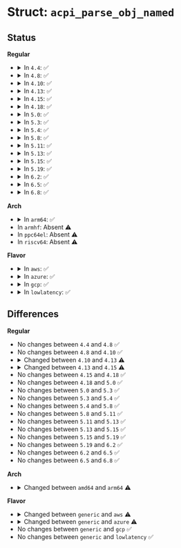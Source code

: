 # Struct: <code>acpi_parse_obj_named</code>

## Status
<b>Regular</b>
<ul>
<li>
<details>
<summary>In <code>4.4</code>: ✅</summary>

```c
struct acpi_parse_obj_named {
    union acpi_parse_object *parent;
    u8 descriptor_type;
    u8 flags;
    u16 aml_opcode;
    u8 *aml;
    union acpi_parse_object *next;
    struct acpi_namespace_node *node;
    union acpi_parse_value value;
    u8 arg_list_length;
    u8 *path;
    u8 *data;
    u32 length;
    u32 name;
};
```
</details>
</li>
<li>
<details>
<summary>In <code>4.8</code>: ✅</summary>

```c
struct acpi_parse_obj_named {
    union acpi_parse_object *parent;
    u8 descriptor_type;
    u8 flags;
    u16 aml_opcode;
    u8 *aml;
    union acpi_parse_object *next;
    struct acpi_namespace_node *node;
    union acpi_parse_value value;
    u8 arg_list_length;
    u8 *path;
    u8 *data;
    u32 length;
    u32 name;
};
```
</details>
</li>
<li>
<details>
<summary>In <code>4.10</code>: ✅</summary>

```c
struct acpi_parse_obj_named {
    union acpi_parse_object *parent;
    u8 descriptor_type;
    u8 flags;
    u16 aml_opcode;
    u8 *aml;
    union acpi_parse_object *next;
    struct acpi_namespace_node *node;
    union acpi_parse_value value;
    u8 arg_list_length;
    u8 *path;
    u8 *data;
    u32 length;
    u32 name;
};
```
</details>
</li>
<li>
<details>
<summary>In <code>4.13</code>: ✅</summary>

```c
struct acpi_parse_obj_named {
    union acpi_parse_object *parent;
    u8 descriptor_type;
    u8 flags;
    u16 aml_opcode;
    u8 *aml;
    union acpi_parse_object *next;
    struct acpi_namespace_node *node;
    union acpi_parse_value value;
    u8 arg_list_length;
    char *path;
    u8 *data;
    u32 length;
    u32 name;
};
```
</details>
</li>
<li>
<details>
<summary>In <code>4.15</code>: ✅</summary>

```c
struct acpi_parse_obj_named {
    union acpi_parse_object *parent;
    u8 descriptor_type;
    u8 flags;
    u16 aml_opcode;
    u8 *aml;
    union acpi_parse_object *next;
    struct acpi_namespace_node *node;
    union acpi_parse_value value;
    u8 arg_list_length;
    u16 disasm_flags;
    u8 disasm_opcode;
    char *operator_symbol;
    char aml_op_name[16];
    char *path;
    u8 *data;
    u32 length;
    u32 name;
};
```
</details>
</li>
<li>
<details>
<summary>In <code>4.18</code>: ✅</summary>

```c
struct acpi_parse_obj_named {
    union acpi_parse_object *parent;
    u8 descriptor_type;
    u8 flags;
    u16 aml_opcode;
    u8 *aml;
    union acpi_parse_object *next;
    struct acpi_namespace_node *node;
    union acpi_parse_value value;
    u8 arg_list_length;
    u16 disasm_flags;
    u8 disasm_opcode;
    char *operator_symbol;
    char aml_op_name[16];
    char *path;
    u8 *data;
    u32 length;
    u32 name;
};
```
</details>
</li>
<li>
<details>
<summary>In <code>5.0</code>: ✅</summary>

```c
struct acpi_parse_obj_named {
    union acpi_parse_object *parent;
    u8 descriptor_type;
    u8 flags;
    u16 aml_opcode;
    u8 *aml;
    union acpi_parse_object *next;
    struct acpi_namespace_node *node;
    union acpi_parse_value value;
    u8 arg_list_length;
    u16 disasm_flags;
    u8 disasm_opcode;
    char *operator_symbol;
    char aml_op_name[16];
    char *path;
    u8 *data;
    u32 length;
    u32 name;
};
```
</details>
</li>
<li>
<details>
<summary>In <code>5.3</code>: ✅</summary>

```c
struct acpi_parse_obj_named {
    union acpi_parse_object *parent;
    u8 descriptor_type;
    u8 flags;
    u16 aml_opcode;
    u8 *aml;
    union acpi_parse_object *next;
    struct acpi_namespace_node *node;
    union acpi_parse_value value;
    u8 arg_list_length;
    u16 disasm_flags;
    u8 disasm_opcode;
    char *operator_symbol;
    char aml_op_name[16];
    char *path;
    u8 *data;
    u32 length;
    u32 name;
};
```
</details>
</li>
<li>
<details>
<summary>In <code>5.4</code>: ✅</summary>

```c
struct acpi_parse_obj_named {
    union acpi_parse_object *parent;
    u8 descriptor_type;
    u8 flags;
    u16 aml_opcode;
    u8 *aml;
    union acpi_parse_object *next;
    struct acpi_namespace_node *node;
    union acpi_parse_value value;
    u8 arg_list_length;
    u16 disasm_flags;
    u8 disasm_opcode;
    char *operator_symbol;
    char aml_op_name[16];
    char *path;
    u8 *data;
    u32 length;
    u32 name;
};
```
</details>
</li>
<li>
<details>
<summary>In <code>5.8</code>: ✅</summary>

```c
struct acpi_parse_obj_named {
    union acpi_parse_object *parent;
    u8 descriptor_type;
    u8 flags;
    u16 aml_opcode;
    u8 *aml;
    union acpi_parse_object *next;
    struct acpi_namespace_node *node;
    union acpi_parse_value value;
    u8 arg_list_length;
    u16 disasm_flags;
    u8 disasm_opcode;
    char *operator_symbol;
    char aml_op_name[16];
    char *path;
    u8 *data;
    u32 length;
    u32 name;
};
```
</details>
</li>
<li>
<details>
<summary>In <code>5.11</code>: ✅</summary>

```c
struct acpi_parse_obj_named {
    union acpi_parse_object *parent;
    u8 descriptor_type;
    u8 flags;
    u16 aml_opcode;
    u8 *aml;
    union acpi_parse_object *next;
    struct acpi_namespace_node *node;
    union acpi_parse_value value;
    u8 arg_list_length;
    u16 disasm_flags;
    u8 disasm_opcode;
    char *operator_symbol;
    char aml_op_name[16];
    char *path;
    u8 *data;
    u32 length;
    u32 name;
};
```
</details>
</li>
<li>
<details>
<summary>In <code>5.13</code>: ✅</summary>

```c
struct acpi_parse_obj_named {
    union acpi_parse_object *parent;
    u8 descriptor_type;
    u8 flags;
    u16 aml_opcode;
    u8 *aml;
    union acpi_parse_object *next;
    struct acpi_namespace_node *node;
    union acpi_parse_value value;
    u8 arg_list_length;
    u16 disasm_flags;
    u8 disasm_opcode;
    char *operator_symbol;
    char aml_op_name[16];
    char *path;
    u8 *data;
    u32 length;
    u32 name;
};
```
</details>
</li>
<li>
<details>
<summary>In <code>5.15</code>: ✅</summary>

```c
struct acpi_parse_obj_named {
    union acpi_parse_object *parent;
    u8 descriptor_type;
    u8 flags;
    u16 aml_opcode;
    u8 *aml;
    union acpi_parse_object *next;
    struct acpi_namespace_node *node;
    union acpi_parse_value value;
    u8 arg_list_length;
    u16 disasm_flags;
    u8 disasm_opcode;
    char *operator_symbol;
    char aml_op_name[16];
    char *path;
    u8 *data;
    u32 length;
    u32 name;
};
```
</details>
</li>
<li>
<details>
<summary>In <code>5.19</code>: ✅</summary>

```c
struct acpi_parse_obj_named {
    union acpi_parse_object *parent;
    u8 descriptor_type;
    u8 flags;
    u16 aml_opcode;
    u8 *aml;
    union acpi_parse_object *next;
    struct acpi_namespace_node *node;
    union acpi_parse_value value;
    u8 arg_list_length;
    u16 disasm_flags;
    u8 disasm_opcode;
    char *operator_symbol;
    char aml_op_name[16];
    char *path;
    u8 *data;
    u32 length;
    u32 name;
};
```
</details>
</li>
<li>
<details>
<summary>In <code>6.2</code>: ✅</summary>

```c
struct acpi_parse_obj_named {
    union acpi_parse_object *parent;
    u8 descriptor_type;
    u8 flags;
    u16 aml_opcode;
    u8 *aml;
    union acpi_parse_object *next;
    struct acpi_namespace_node *node;
    union acpi_parse_value value;
    u8 arg_list_length;
    u16 disasm_flags;
    u8 disasm_opcode;
    char *operator_symbol;
    char aml_op_name[16];
    char *path;
    u8 *data;
    u32 length;
    u32 name;
};
```
</details>
</li>
<li>
<details>
<summary>In <code>6.5</code>: ✅</summary>

```c
struct acpi_parse_obj_named {
    union acpi_parse_object *parent;
    u8 descriptor_type;
    u8 flags;
    u16 aml_opcode;
    u8 *aml;
    union acpi_parse_object *next;
    struct acpi_namespace_node *node;
    union acpi_parse_value value;
    u8 arg_list_length;
    u16 disasm_flags;
    u8 disasm_opcode;
    char *operator_symbol;
    char aml_op_name[16];
    char *path;
    u8 *data;
    u32 length;
    u32 name;
};
```
</details>
</li>
<li>
<details>
<summary>In <code>6.8</code>: ✅</summary>

```c
struct acpi_parse_obj_named {
    union acpi_parse_object *parent;
    u8 descriptor_type;
    u8 flags;
    u16 aml_opcode;
    u8 *aml;
    union acpi_parse_object *next;
    struct acpi_namespace_node *node;
    union acpi_parse_value value;
    u8 arg_list_length;
    u16 disasm_flags;
    u8 disasm_opcode;
    char *operator_symbol;
    char aml_op_name[16];
    char *path;
    u8 *data;
    u32 length;
    u32 name;
};
```
</details>
</li>
</ul>
<b>Arch</b>
<ul>
<li>
<details>
<summary>In <code>arm64</code>: ✅</summary>

```c
struct acpi_parse_obj_named {
    union acpi_parse_object *parent;
    u8 descriptor_type;
    u8 flags;
    u16 aml_opcode;
    u8 *aml;
    union acpi_parse_object *next;
    struct acpi_namespace_node *node;
    union acpi_parse_value value;
    u8 arg_list_length;
    char *path;
    u8 *data;
    u32 length;
    u32 name;
};
```
</details>
</li>
<li>
In <code>armhf</code>: Absent ⚠️
</li>
<li>
In <code>ppc64el</code>: Absent ⚠️
</li>
<li>
In <code>riscv64</code>: Absent ⚠️
</li>
</ul>
<b>Flavor</b>
<ul>
<li>
<details>
<summary>In <code>aws</code>: ✅</summary>

```c
struct acpi_parse_obj_named {
    union acpi_parse_object *parent;
    u8 descriptor_type;
    u8 flags;
    u16 aml_opcode;
    u8 *aml;
    union acpi_parse_object *next;
    struct acpi_namespace_node *node;
    union acpi_parse_value value;
    u8 arg_list_length;
    char *path;
    u8 *data;
    u32 length;
    u32 name;
};
```
</details>
</li>
<li>
<details>
<summary>In <code>azure</code>: ✅</summary>

```c
struct acpi_parse_obj_named {
    union acpi_parse_object *parent;
    u8 descriptor_type;
    u8 flags;
    u16 aml_opcode;
    u8 *aml;
    union acpi_parse_object *next;
    struct acpi_namespace_node *node;
    union acpi_parse_value value;
    u8 arg_list_length;
    char *path;
    u8 *data;
    u32 length;
    u32 name;
};
```
</details>
</li>
<li>
<details>
<summary>In <code>gcp</code>: ✅</summary>

```c
struct acpi_parse_obj_named {
    union acpi_parse_object *parent;
    u8 descriptor_type;
    u8 flags;
    u16 aml_opcode;
    u8 *aml;
    union acpi_parse_object *next;
    struct acpi_namespace_node *node;
    union acpi_parse_value value;
    u8 arg_list_length;
    u16 disasm_flags;
    u8 disasm_opcode;
    char *operator_symbol;
    char aml_op_name[16];
    char *path;
    u8 *data;
    u32 length;
    u32 name;
};
```
</details>
</li>
<li>
<details>
<summary>In <code>lowlatency</code>: ✅</summary>

```c
struct acpi_parse_obj_named {
    union acpi_parse_object *parent;
    u8 descriptor_type;
    u8 flags;
    u16 aml_opcode;
    u8 *aml;
    union acpi_parse_object *next;
    struct acpi_namespace_node *node;
    union acpi_parse_value value;
    u8 arg_list_length;
    u16 disasm_flags;
    u8 disasm_opcode;
    char *operator_symbol;
    char aml_op_name[16];
    char *path;
    u8 *data;
    u32 length;
    u32 name;
};
```
</details>
</li>
</ul>

## Differences
<b>Regular</b>
<ul>
<li>
No changes between <code>4.4</code> and <code>4.8</code> ✅
</li>
<li>
No changes between <code>4.8</code> and <code>4.10</code> ✅
</li>
<li>
<details>
<summary>Changed between <code>4.10</code> and <code>4.13</code> ⚠️</summary>
<ul>
<li>
<b>Field type changed. </b>
<code>u8 *path</code> ➡️ <code>char *path</code>
</li>
</ul>
</details>
</li>
<li>
<details>
<summary>Changed between <code>4.13</code> and <code>4.15</code> ⚠️</summary>
<ul>
<li>
<b>Field added. </b>
<code>u16 disasm_flags</code>
</li>
<li>
<b>Field added. </b>
<code>u8 disasm_opcode</code>
</li>
<li>
<b>Field added. </b>
<code>char *operator_symbol</code>
</li>
<li>
<b>Field added. </b>
<code>char aml_op_name[16]</code>
</li>
</ul>
</details>
</li>
<li>
No changes between <code>4.15</code> and <code>4.18</code> ✅
</li>
<li>
No changes between <code>4.18</code> and <code>5.0</code> ✅
</li>
<li>
No changes between <code>5.0</code> and <code>5.3</code> ✅
</li>
<li>
No changes between <code>5.3</code> and <code>5.4</code> ✅
</li>
<li>
No changes between <code>5.4</code> and <code>5.8</code> ✅
</li>
<li>
No changes between <code>5.8</code> and <code>5.11</code> ✅
</li>
<li>
No changes between <code>5.11</code> and <code>5.13</code> ✅
</li>
<li>
No changes between <code>5.13</code> and <code>5.15</code> ✅
</li>
<li>
No changes between <code>5.15</code> and <code>5.19</code> ✅
</li>
<li>
No changes between <code>5.19</code> and <code>6.2</code> ✅
</li>
<li>
No changes between <code>6.2</code> and <code>6.5</code> ✅
</li>
<li>
No changes between <code>6.5</code> and <code>6.8</code> ✅
</li>
</ul>
<b>Arch</b>
<ul>
<li>
<details>
<summary>Changed between <code>amd64</code> and <code>arm64</code> ⚠️</summary>
<ul>
<li>
<b>Field removed. </b>
<code>u16 disasm_flags</code>
</li>
<li>
<b>Field removed. </b>
<code>u8 disasm_opcode</code>
</li>
<li>
<b>Field removed. </b>
<code>char *operator_symbol</code>
</li>
<li>
<b>Field removed. </b>
<code>char aml_op_name[16]</code>
</li>
</ul>
</details>
</li>
</ul>
<b>Flavor</b>
<ul>
<li>
<details>
<summary>Changed between <code>generic</code> and <code>aws</code> ⚠️</summary>
<ul>
<li>
<b>Field removed. </b>
<code>u16 disasm_flags</code>
</li>
<li>
<b>Field removed. </b>
<code>u8 disasm_opcode</code>
</li>
<li>
<b>Field removed. </b>
<code>char *operator_symbol</code>
</li>
<li>
<b>Field removed. </b>
<code>char aml_op_name[16]</code>
</li>
</ul>
</details>
</li>
<li>
<details>
<summary>Changed between <code>generic</code> and <code>azure</code> ⚠️</summary>
<ul>
<li>
<b>Field removed. </b>
<code>u16 disasm_flags</code>
</li>
<li>
<b>Field removed. </b>
<code>u8 disasm_opcode</code>
</li>
<li>
<b>Field removed. </b>
<code>char *operator_symbol</code>
</li>
<li>
<b>Field removed. </b>
<code>char aml_op_name[16]</code>
</li>
</ul>
</details>
</li>
<li>
No changes between <code>generic</code> and <code>gcp</code> ✅
</li>
<li>
No changes between <code>generic</code> and <code>lowlatency</code> ✅
</li>
</ul>
